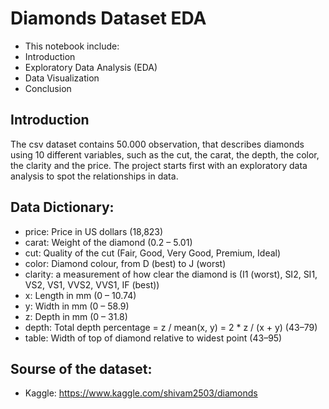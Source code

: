 

# Diamonds Dataset EDA
- This notebook include:
- Introduction
- Exploratory Data Analysis (EDA)
- Data Visualization
- Conclusion


## Introduction
The csv dataset contains 50.000 observation, that describes diamonds using 10 different variables, such as the cut, the carat, the depth, the color, the clarity and the price. The project starts first with an exploratory data analysis to spot the relationships in data.



## Data Dictionary:
- price: Price in US dollars (18,823)
- carat: Weight of the diamond (0.2 – 5.01)
- cut: Quality of the cut (Fair, Good, Very Good, Premium, Ideal)
- color: Diamond colour, from D (best) to J (worst)
- clarity: a measurement of how clear the diamond is (I1 (worst), SI2, SI1, VS2, VS1, VVS2, VVS1, IF (best))
- x: Length in mm (0 – 10.74)
- y: Width in mm (0 – 58.9)
- z: Depth in mm (0 – 31.8)
- depth: Total depth percentage = z / mean(x, y) = 2 * z / (x + y) (43–79)
- table: Width of top of diamond relative to widest point (43–95)


## Sourse of the dataset:
- Kaggle: https://www.kaggle.com/shivam2503/diamonds
